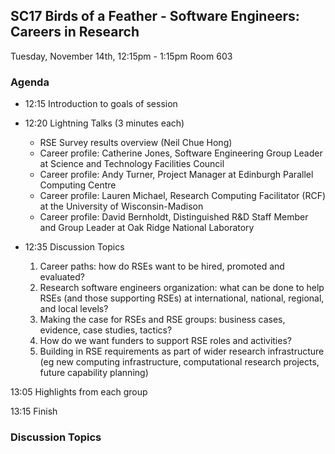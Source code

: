 ## SC17 Birds of a Feather - Software Engineers: Careers in Research

Tuesday, November 14th, 12:15pm - 1:15pm
Room 603

### Agenda

- 12:15	Introduction to goals of session

- 12:20	Lightning Talks (3 minutes each)

  - RSE Survey results overview (Neil Chue Hong)
  - Career profile: Catherine Jones, Software Engineering Group Leader at Science and Technology Facilities Council
  - Career profile: Andy Turner, Project Manager at Edinburgh Parallel Computing Centre
  - Career profile: Lauren Michael, Research Computing Facilitator (RCF) at the University of Wisconsin-Madison
  - Career profile: David Bernholdt, Distinguished R&D Staff Member and Group Leader at Oak Ridge National Laboratory

- 12:35 Discussion Topics

  1. Career paths: how do RSEs want to be hired, promoted and evaluated?
  2. Research software engineers organization: what can be done to help RSEs (and those supporting RSEs) at international, national, regional, and local levels?
  3. Making the case for RSEs and RSE groups: business cases, evidence, case studies, tactics?
  4. How do we want funders to support RSE roles and activities?
  5. Building in RSE requirements as part of wider research infrastructure (eg new computing infrastructure, computational research projects, future capability planning)

13:05	Highlights from each group

13:15	Finish

### Discussion Topics
